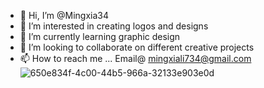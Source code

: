 - 👋 Hi, I’m @Mingxia34
- 👀 I’m interested in creating logos and designs
- 🌱 I’m currently learning graphic design
- 💞️ I’m looking to collaborate on different creative projects
- 📫 How to reach me ...
  Email@ mingxiali734@gmail.com![650e834f-4c00-44b5-966a-32133e903e0d](https://github.com/Mingxia34/Mingxia34/assets/143501072/8e7ab879-3f6f-4dd3-8ec9-489a7f81d27e)

<!---
Mingxia34/Mingxia34 is a ✨ special ✨ repository because its `README.md` (this file) appears on your GitHub profile.
You can click the Preview link to take a look at your changes.
--->
